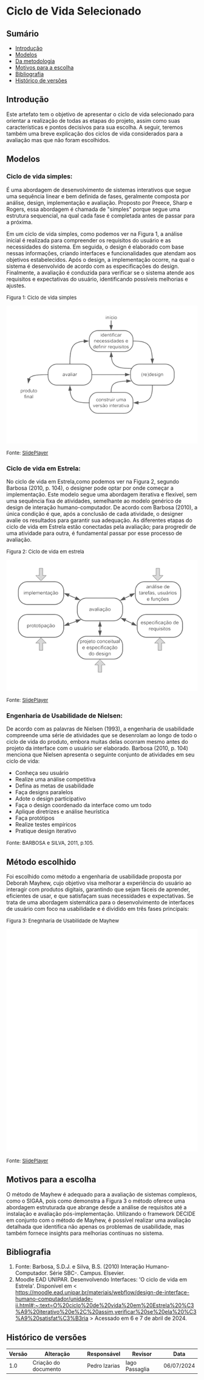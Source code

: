 # Ciclo de Vida Selecionado

## Sumário 
* [Introdução](#Introdução)
* [Modelos](#Modelos)
* [Da metodologia](#Da-metodologia)
* [Motivos para a escolha](#Motivos-para-a-escolha) 
* [Bibliografia](#Bibliografia)
* [Histórico de versões](#Histórico-de-versões)

## Introdução

Este artefato tem o objetivo de apresentar o ciclo de vida selecionado para orientar a realização de todas as etapas do projeto, assim como suas características e pontos decisivos para sua escolha. A seguir, teremos também uma breve explicação dos ciclos de vida considerados para a avaliação mas que não foram escolhidos.

## Modelos

### Ciclo de vida simples:
É uma abordagem de desenvolvimento de sistemas interativos que segue uma sequência linear e bem definida de fases, geralmente composta por análise, design, implementação e avaliação. Proposto por Preece, Sharp e Rogers, essa abordagem é chamada de "simples" porque segue uma estrutura sequencial, na qual cada fase é completada antes de passar para a próxima. 

Em um ciclo de vida simples, como podemos ver na Figura 1, a análise inicial é realizada para compreender os requisitos do usuário e as necessidades do sistema. Em seguida, o design é elaborado com base nessas informações, criando interfaces e funcionalidades que atendam aos objetivos estabelecidos. Após o design, a implementação ocorre, na qual o sistema é desenvolvido de acordo com as especificações do design. Finalmente, a avaliação é conduzida para verificar se o sistema atende aos requisitos e expectativas do usuário, identificando possíveis melhorias e ajustes.

  <font size="2"><p>Figura 1: Ciclo de vida simples</p></font>
  <img src="https://raw.githubusercontent.com/Interacao-Humano-Computador/2024.1-SIGAA/main/assets/simples.png">
  <font size="2"><p>Fonte: [SlidePlayer](https://slideplayer.com.br/slide/13462698/)</p></font>

### Ciclo de vida em Estrela:
No ciclo de vida em Estrela,como podemos ver na Figura 2, segundo Barbosa (2010, p. 104), o designer pode optar por onde começar a implementação. 
Este modelo segue uma abordagem iterativa e flexível, sem uma sequência fixa de atividades, semelhante ao modelo genérico de design de interação humano-computador. De acordo com Barbosa (2010), a única condição é que, após a conclusão de cada atividade, o designer avalie os resultados para garantir sua adequação. As diferentes etapas do ciclo de vida em Estrela estão conectadas pela avaliação; para progredir de uma atividade para outra, é fundamental passar por esse processo de avaliação.


  <font size="2"><p>Figura 2: Ciclo de vida em estrela</p></font>
  <img src="https://raw.githubusercontent.com/Interacao-Humano-Computador/2024.1-SIGAA/main/assets/estrela.png">
  <font size="2"><p>Fonte: [SlidePlayer](https://slideplayer.com.br/slide/13462698/)</p></font>


### Engenharia de Usabilidade de Nielsen:
De acordo com as palavras de Nielsen (1993), a engenharia de usabilidade compreende uma série de atividades que se desenrolam ao longo de todo o ciclo de vida do produto, embora muitas delas ocorram mesmo antes do projeto da interface com o usuário ser elaborado. Barbosa (2010, p. 104) menciona que Nielsen apresenta o seguinte conjunto de atividades em seu ciclo de vida:

- Conheça seu usuário
- Realize uma análise competitiva
- Defina as metas de usabilidade
- Faça designs paralelos
- Adote o design participativo
- Faça o design coordenado da interface como um todo
- Aplique diretrizes e análise heurística
- Faça protótipos
- Realize testes empíricos
- Pratique design iterativo

<font size="2"><p>Fonte: BARBOSA e SILVA, 2011, p.105.</p></font>

## Método escolhido

Foi escolhido como método a engenharia de usabilidade proposta por Deborah Mayhew, cujo objetivo visa melhorar a experiência do usuário ao interagir com produtos digitais, garantindo que sejam fáceis de aprender, eficientes de usar, e que satisfaçam suas necessidades e expectativas. Se trata de uma abordagem sistemática para o desenvolvimento de interfaces de usuário com foco na usabilidade e é dividido em três fases principais:

<font size="2"><p>Figura 3: Enegnharia de Usabilidade de Mayhew</p></font>
<img src="https://raw.githubusercontent.com/Interacao-Humano-Computador/2024.1-SIGAA/main/assets/may.png">
<font size="2"><p>Fonte: [SlidePlayer](https://slideplayer.com.br/slide/13462698/)</p></font>


## Motivos para a escolha

O método de Mayhew é adequado para a avaliação de sistemas complexos, como o SIGAA, pois como demonstra a Figura 3 o método oferece uma abordagem estruturada que abrange desde a análise de requisitos até a instalação e avaliação pós-implementação.
Utilizando o framework DECIDE em conjunto com o método de Mayhew, é possível realizar uma avaliação detalhada que identifica não apenas os problemas de usabilidade, mas também fornece insights para melhorias contínuas no sistema.

## Bibliografia

1. Fonte: Barbosa, S.D.J. e Silva, B.S. (2010) Interação Humano-Computador. Série SBC-. Campus. Elsevier.
2. Moodle EAD UNIPAR. Desenvolvendo Interfaces: 'O ciclo de vida em Estrela'. Disponível em < https://moodle.ead.unipar.br/materiais/webflow/design-de-interface-humano-computador/unidade-ii.html#:~:text=O%20ciclo%20de%20vida%20em%20Estrela%20%C3%A9%20iterativo%20e%2C%20assim,verificar%20se%20ela%20%C3%A9%20satisfat%C3%B3ria > Acessado em 6 e 7 de abril de 2024.

## Histórico de versões

| Versão | Alteração                     | Responsável    | Revisor        | Data       |
|--------|-------------------------------|----------------|----------------|------------|
| 1.0    | Criação do documento          | Pedro Izarias | Iago Passaglia | 06/07/2024 |

